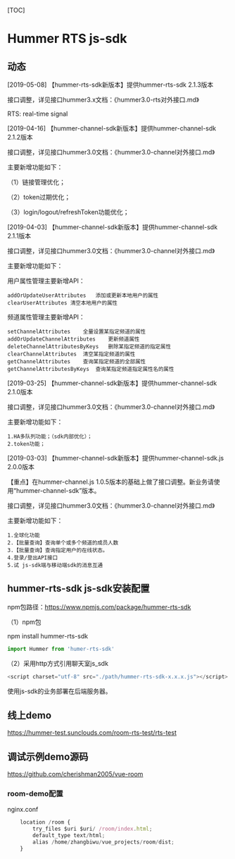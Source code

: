 [TOC]

# Hummer RTS js-sdk

## 动态

[2019-05-08] 【hummer-rts-sdk新版本】提供hummer-rts-sdk 2.1.3版本

接口调整，详见接口hummer3.x文档：《hummer3.0-rts对外接口.md》

RTS: real-time signal


[2019-04-16] 【hummer-channel-sdk新版本】提供hummer-channel-sdk 2.1.2版本

接口调整，详见接口hummer3.0文档：《hummer3.0-channel对外接口.md》

主要新增功能如下：

（1）链接管理优化；

（2）token过期优化；

（3）login/logout/refreshToken功能优化；


[2019-04-03] 【hummer-channel-sdk新版本】提供hummer-channel-sdk 2.1.1版本

接口调整，详见接口hummer3.0文档：《hummer3.0-channel对外接口.md》

主要新增功能如下：

用户属性管理主要新增API：

	addOrUpdateUserAttributes	添加或更新本地用户的属性
	clearUserAttributes	清空本地用户的属性

频道属性管理主要新增API：

	setChannelAttributes 	全量设置某指定频道的属性
	addOrUpdateChannelAttributes	更新频道属性
	deleteChannelAttributesByKeys	删除某指定频道的指定属性
	clearChannelAttributes	清空某指定频道的属性
	getChannelAttributes	查询某指定频道的全部属性
	getChannelAttributesByKeys	查询某指定频道指定属性名的属性


[2019-03-25] 【hummer-channel-sdk新版本】提供hummer-channel-sdk 2.1.0版本

接口调整，详见接口hummer3.0文档：《hummer3.0-channel对外接口.md》

主要新增功能如下：

	1.HA多队列功能；（sdk内部优化）；
	2.token功能；


[2019-03-03] 【hummer-channel-sdk新版本】提供hummer-channel-sdk.js  2.0.0版本

【重点】在hummer-channel.js  1.0.5版本的基础上做了接口调整。新业务请使用“hummer-channel-sdk”版本。

接口调整，详见接口hummer3.0文档：《hummer3.0-channel对外接口.md》

主要新增功能如下：

	1.全球化功能
	2.【批量查询】查询单个或多个频道的成员人数
	3.【批量查询】查询指定用户的在线状态。
	4.登录/登出API接口
	5.试 js-sdk端与移动端sdk的消息互通


## hummer-rts-sdk js-sdk安装配置

npm包路径：https://www.npmjs.com/package/hummer-rts-sdk

（1）npm包

npm install hummer-rts-sdk

```javascript
import Hummer from 'humer-rts-sdk'
```

（2）采用http方式引用聊天室js_sdk
```javascript
<script charset="utf-8" src="./path/hummer-rts-sdk-x.x.x.js"></script>
```
使用js-sdk的业务部署在后端服务器。


## 线上demo

https://hummer-test.sunclouds.com/room-rts-test/rts-test

## 调试示例demo源码

https://github.com/cherishman2005/vue-room

### room-demo配置

nginx.conf
```javascript
	location /room {
		try_files $uri $uri/ /room/index.html;
		default_type text/html;
		alias /home/zhangbiwu/vue_projects/room/dist;
	}
```
